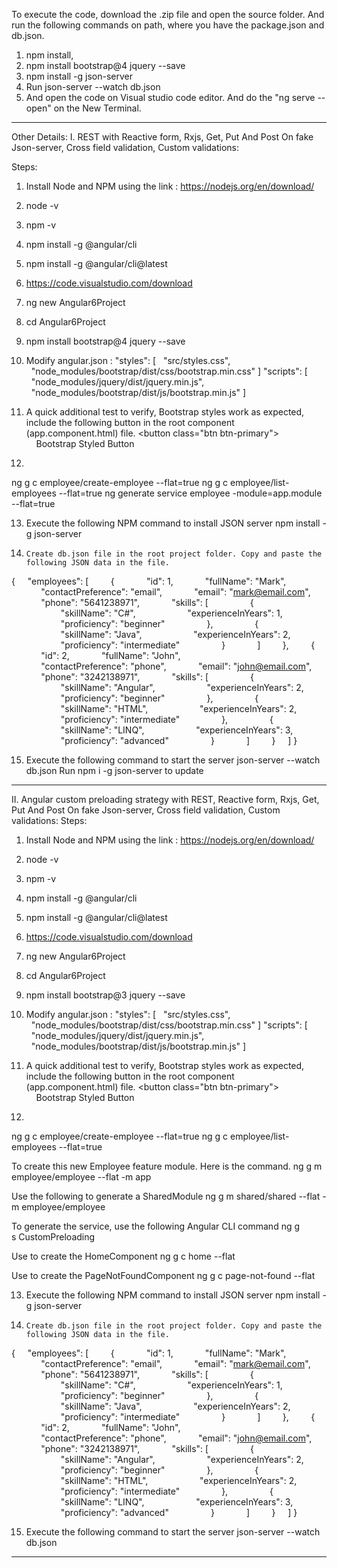 To execute the code, download the .zip file and open the source folder. And run the following commands on path, where you have the package.json and db.json.
1. npm install,
2. npm install bootstrap@4 jquery --save
3. npm install -g json-server
4. Run 
json-server --watch db.json
5. And open the code on Visual studio code editor. And do the "ng serve --open" on the  New Terminal.
-----------------------------------------------------------------------------------------------------------------------------------------------------------

Other Details:
I. REST with Reactive form, Rxjs, Get, Put And Post On fake Json-server, Cross field validation, Custom validations:

Steps:
1. Install Node and NPM using the link :  https://nodejs.org/en/download/
2. node -v
3. npm -v
4. npm install -g @angular/cli
5. npm install -g @angular/cli@latest
6. https://code.visualstudio.com/download
7. ng new Angular6Project
8. cd Angular6Project
9. npm install bootstrap@4 jquery --save

10. Modify angular.json :
"styles": [
  "src/styles.css",
  "node_modules/bootstrap/dist/css/bootstrap.min.css"
]
"scripts": [
  "node_modules/jquery/dist/jquery.min.js",
  "node_modules/bootstrap/dist/js/bootstrap.min.js"
]

11. A quick additional test to verify, Bootstrap styles work as expected, include the following button in the root component (app.component.html) file.
<button class="btn btn-primary">
    Bootstrap Styled Button
</button>

12.
ng g c employee/create-employee --flat=true 
ng g c employee/list-employees --flat=true
ng generate service employee -module=app.module --flat=true

13. Execute the following NPM command to install JSON server
npm install -g json-server 

14. 	Create db.json file in the root project folder. Copy and paste the following JSON data in the file.
{
    "employees": [
        {
            "id": 1,
            "fullName": "Mark",
            "contactPreference": "email",
            "email": "mark@email.com",
            "phone": "5641238971",
            "skills": [
                {
                    "skillName": "C#",
                    "experienceInYears": 1,
                    "proficiency": "beginner"
                },
                {
                    "skillName": "Java",
                    "experienceInYears": 2,
                    "proficiency": "intermediate"
                }
            ]
        },
        {
            "id": 2,
            "fullName": "John",
            "contactPreference": "phone",
            "email": "john@email.com",
            "phone": "3242138971",
            "skills": [
                {
                    "skillName": "Angular",
                    "experienceInYears": 2,
                    "proficiency": "beginner"
                },
                {
                    "skillName": "HTML",
                    "experienceInYears": 2,
                    "proficiency": "intermediate"
                },
                {
                    "skillName": "LINQ",
                    "experienceInYears": 3,
                    "proficiency": "advanced"
                }
            ]
        }
    ]
}

15.  Execute the following command to start the server
json-server --watch db.json
Run npm i -g json-server to update
 
---------------------------------------------------------------------------------------------------------------------------------------------------------

II. Angular custom preloading strategy with REST, Reactive form, Rxjs, Get, Put And Post On fake Json-server, Cross field validation, Custom validations:
Steps:
1. Install Node and NPM using the link :  https://nodejs.org/en/download/

2. node -v

3. npm -v

4. npm install -g @angular/cli

5. npm install -g @angular/cli@latest

6. https://code.visualstudio.com/download

7. ng new Angular6Project

8. cd Angular6Project

9. npm install bootstrap@3 jquery --save

10. Modify angular.json :
"styles": [
  "src/styles.css",
  "node_modules/bootstrap/dist/css/bootstrap.min.css"
]
"scripts": [
  "node_modules/jquery/dist/jquery.min.js",
  "node_modules/bootstrap/dist/js/bootstrap.min.js"
]

11. A quick additional test to verify, Bootstrap styles work as expected, include the following button in the root component (app.component.html) file.
<button class="btn btn-primary">
    Bootstrap Styled Button
</button>

12.
ng g c employee/create-employee --flat=true 
ng g c employee/list-employees --flat=true

To create this new Employee feature module. Here is the command.
ng g m employee/employee --flat -m app

Use the following to generate a SharedModule
ng g m shared/shared --flat -m employee/employee

To generate the service, use the following Angular CLI command
ng g s CustomPreloading

Use to create the HomeComponent
ng g c home --flat

Use to create the PageNotFoundComponent
ng g c page-not-found --flat

13. Execute the following NPM command to install JSON server
npm install -g json-server 

14. 	Create db.json file in the root project folder. Copy and paste the following JSON data in the file.
{
    "employees": [
        {
            "id": 1,
            "fullName": "Mark",
            "contactPreference": "email",
            "email": "mark@email.com",
            "phone": "5641238971",
            "skills": [
                {
                    "skillName": "C#",
                    "experienceInYears": 1,
                    "proficiency": "beginner"
                },
                {
                    "skillName": "Java",
                    "experienceInYears": 2,
                    "proficiency": "intermediate"
                }
            ]
        },
        {
            "id": 2,
            "fullName": "John",
            "contactPreference": "phone",
            "email": "john@email.com",
            "phone": "3242138971",
            "skills": [
                {
                    "skillName": "Angular",
                    "experienceInYears": 2,
                    "proficiency": "beginner"
                },
                {
                    "skillName": "HTML",
                    "experienceInYears": 2,
                    "proficiency": "intermediate"
                },
                {
                    "skillName": "LINQ",
                    "experienceInYears": 3,
                    "proficiency": "advanced"
                }
            ]
        }
    ]
}

15.  Execute the following command to start the server
json-server --watch db.json
---------------------------------------------------------------------------------------------------------------------------------------
